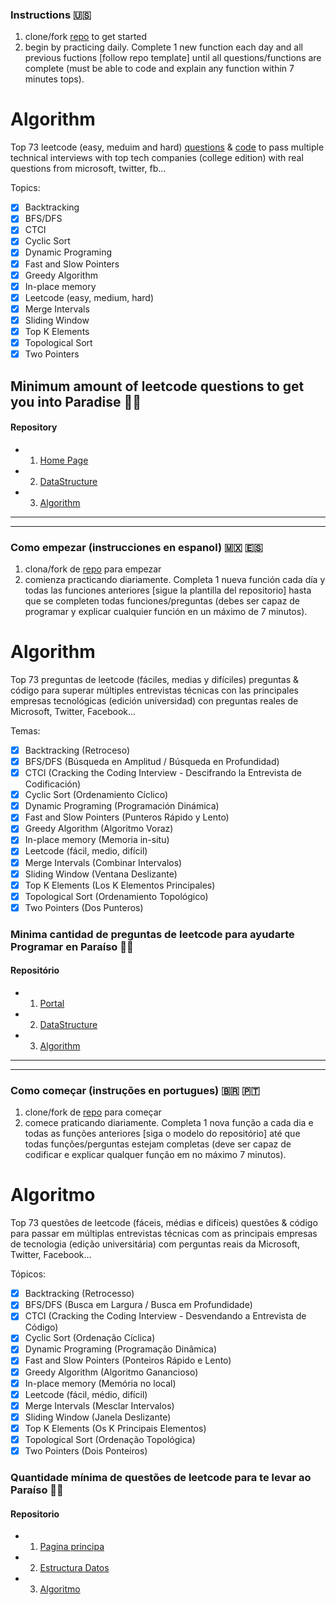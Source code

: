 ### Instructions 🇺🇸
1. clone/fork [repo](https://github.com/coderzparadise/Algorithm.git) to get started
2. begin by practicing daily. Complete 1 new function each day and all previous fuctions [follow repo template] until all questions/functions are complete (must be able to code and explain any function within 7 minutes tops).

# Algorithm
Top 73 leetcode (easy, meduim and hard) [questions](https://github.com/coderzparadise/Algorithm/blob/main/ALL_QUESTIONS) & [code](https://github.com/coderzparadise/Algorithm/tree/main/Leetcode/code) to pass multiple technical interviews with top tech companies (college edition) with real questions from microsoft, twitter, fb...

Topics:
- [x] Backtracking
- [X] BFS/DFS
- [x] CTCI
- [x] Cyclic Sort
- [X] Dynamic Programing
- [x] Fast and Slow Pointers
- [X] Greedy Algorithm
- [x] In-place memory
- [x] Leetcode (easy, medium, hard)
- [x] Merge Intervals
- [x] Sliding Window
- [x] Top K Elements
- [x] Topological Sort
- [x] Two Pointers

## Minimum amount of leetcode questions to get you into Paradise 🌴🍹

#### Repository
- 1. [Home Page](https://github.com/coderzparadise)
- 2. [DataStructure](https://github.com/coderzparadise/DataStructure)
- 3. [Algorithm](https://github.com/coderzparadise/Algorithm)
---
---

### Como empezar (instrucciones en espanol) 🇲🇽 🇪🇸
1. clona/fork de [repo](https://github.com/coderzparadise/Algorithm.git) para empezar
2. comienza practicando diariamente. Completa 1 nueva función cada día y todas las funciones anteriores [sigue la plantilla del repositorio] hasta que se completen todas funciones/preguntas (debes ser capaz de programar y explicar cualquier función en un máximo de 7 minutos).
    
# Algorithm
Top 73 preguntas de leetcode (fáciles, medias y difíciles) preguntas & código para superar múltiples entrevistas técnicas con las principales empresas tecnológicas (edición universidad) con preguntas reales de Microsoft, Twitter, Facebook...

Temas:
- [x] Backtracking (Retroceso)
- [X] BFS/DFS (Búsqueda en Amplitud / Búsqueda en Profundidad)
- [x] CTCI (Cracking the Coding Interview - Descifrando la Entrevista de Codificación)
- [x] Cyclic Sort (Ordenamiento Cíclico)
- [X] Dynamic Programing (Programación Dinámica)
- [x] Fast and Slow Pointers (Punteros Rápido y Lento)
- [X] Greedy Algorithm (Algoritmo Voraz)
- [x] In-place memory (Memoria in-situ)
- [x] Leetcode (fácil, medio, difícil)
- [x] Merge Intervals (Combinar Intervalos)
- [x] Sliding Window (Ventana Deslizante)
- [x] Top K Elements (Los K Elementos Principales)
- [x] Topological Sort (Ordenamiento Topológico)
- [x] Two Pointers (Dos Punteros)

### Minima cantidad de preguntas de leetcode para ayudarte Programar en Paraíso 🌴🍹

#### Repositório 
- 1. [Portal](https://github.com/coderzparadise)
- 2. [DataStructure](https://github.com/coderzparadise/DataStructure)
- 3. [Algorithm](https://github.com/coderzparadise/Algorithm)
---
---

### Como começar (instruções en portugues) 🇧🇷 🇵🇹
1. clone/fork de [repo](https://github.com/coderzparadise/Algorithm.git) para começar
2. comece praticando diariamente. Completa 1 nova função a cada dia e todas as funções anteriores [siga o modelo do repositório] até que todas funções/perguntas estejam completas (deve ser capaz de codificar e explicar qualquer função em no máximo 7 minutos).

# Algoritmo
Top 73 questões de leetcode (fáceis, médias e difíceis) questões & código para passar em múltiplas entrevistas técnicas com as principais empresas de tecnologia (edição universitária) com perguntas reais da Microsoft, Twitter, Facebook...

Tópicos:
- [x] Backtracking (Retrocesso)
- [X] BFS/DFS (Busca em Largura / Busca em Profundidade)
- [x] CTCI (Cracking the Coding Interview - Desvendando a Entrevista de Código)
- [x] Cyclic Sort (Ordenação Cíclica)
- [X] Dynamic Programing (Programação Dinâmica)
- [x] Fast and Slow Pointers (Ponteiros Rápido e Lento)
- [X] Greedy Algorithm (Algoritmo Ganancioso)
- [x] In-place memory (Memória no local)
- [x] Leetcode (fácil, médio, difícil)
- [x] Merge Intervals (Mesclar Intervalos)
- [x] Sliding Window (Janela Deslizante)
- [x] Top K Elements (Os K Principais Elementos)
- [x] Topological Sort (Ordenação Topológica)
- [x] Two Pointers (Dois Ponteiros)

### Quantidade mínima de questões de leetcode para te levar ao Paraíso 🌴🍹

#### Repositorio 
- 1. [Pagina principa](https://github.com/coderzparadise)
- 2. [Estructura Datos](https://github.com/coderzparadise/DataStructure)
- 3. [Algoritmo](https://github.com/coderzparadise/Algorithm)
